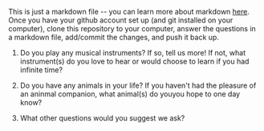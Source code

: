 This is just a markdown file -- you can learn more about markdown [here](https://guides.github.com/features/mastering-markdown/). Once you have your github account set up (and git installed on your computer), clone this repository to your computer, answer the questions in a markdown file, add/commit the changes, and push it back up.

1. Do you play any musical instruments? If so, tell us more! If not, what instrument(s) do you love to hear or would choose to learn if you had infinite time?


2. Do you have any animals in your life? If you haven't had the pleasure of an aninmal companion, what animal(s) do youyou hope to one day know?


3. What other questions would you suggest we ask?
